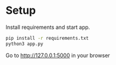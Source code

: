 <!-- Kommentar hinzugefügt am 14.07.2025: Test-Commit durch GitHub Copilot Agent. -->
# Setup
Install requirements and start app.
```sh
pip install -r requirements.txt
python3 app.py
```
Go to http://127.0.0.1:5000 in your browser